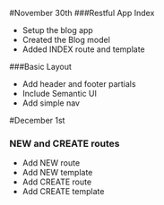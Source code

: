 #November 30th
###Restful App Index
+ Setup the blog app
+ Created the Blog model
+ Added INDEX route and template

###Basic Layout
+ Add header and footer partials
+ Include Semantic UI
+ Add simple nav

#December 1st
### NEW and CREATE routes
+ Add NEW route
+ Add NEW template
+ Add CREATE route
+ Add CREATE template
